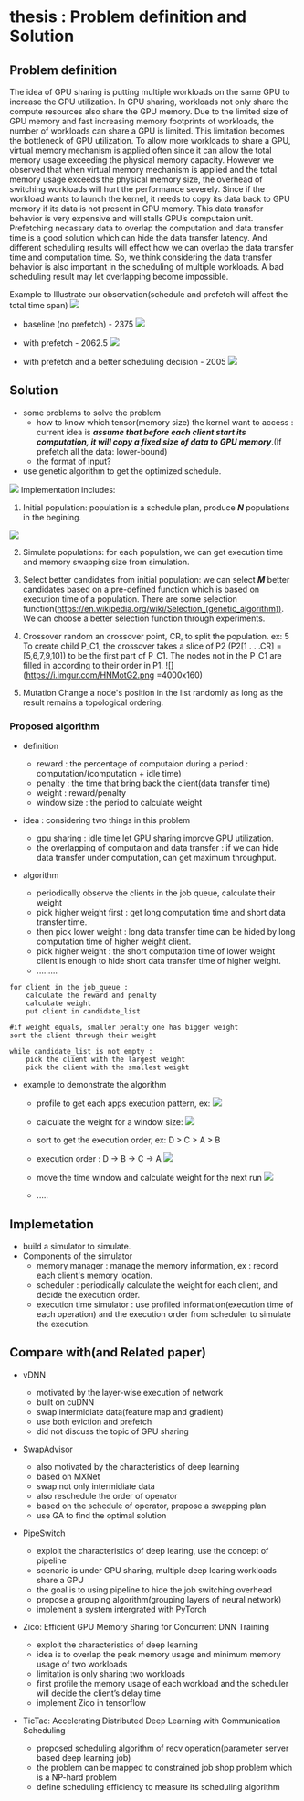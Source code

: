 # thesis : Problem definition and Solution

## Problem definition
The idea of GPU sharing is putting multiple workloads on the same GPU to increase the GPU utilization. In GPU sharing, workloads not only share the compute resources also share the GPU memory. Due to the limited size of GPU memory and fast increasing memory footprints of workloads, the number of workloads can share a GPU is limited. This limitation becomes the bottleneck of GPU utilization. To allow more workloads to share a GPU, virtual memory mechanism is applied often since it can allow the total memory usage exceeding the physical memory capacity. However we observed that when virtual memory mechanism is applied and the total memory usage exceeds the physical memory size, the overhead of switching workloads will hurt the performance severely. Since if the workload wants to launch the kernel, it needs to copy its data back to GPU memory if its data is not present in GPU memory. This data transfer behavior is very expensive and will stalls GPU’s computaion unit. Prefetching necassary data to overlap the computation and data transfer time is a good solution which can hide the data transfer latency. And different scheduling results will effect how we can overlap the data transfer time and computation time. So, we think considering the data transfer behavior is also important in the scheduling of multiple workloads. A bad scheduling result may let overlapping become impossible.  

Example to Illustrate our observation(schedule and prefetch will affect the total time span)
![](https://i.imgur.com/CaQz4Oo.png)

* baseline (no prefetch) - 2375
![](https://i.imgur.com/5jQdloc.png)


* with prefetch - 2062.5
![](https://i.imgur.com/lAhzZcd.png)

* with prefetch and a better scheduling decision - 2005
![](https://i.imgur.com/huEZ84L.png)



## Solution
* some problems to solve the problem
    * how to know which tensor(memory size) the kernel want to access : current idea is ***assume that before each client start its computation, it will copy a fixed size of data to GPU memory***.(If prefetch all the data: lower-bound)
    * the format of input?    
* use genetic algorithm to get the optimized schedule.



![](https://i.imgur.com/jIcVjW6.png)
Implementation includes:
1. Initial population: population is a schedule plan, produce ***N*** populations in the begining.

![](https://i.imgur.com/cDkQ6y0.png)


2. Simulate populations: for each population, we can get execution time and memory swapping size from simulation. 
3. Select better candidates from initial population: we can select ***M*** better candidates based on a pre-defined function which is based on execution time of a population. There are some selection function(https://en.wikipedia.org/wiki/Selection_(genetic_algorithm)). We can choose a better selection function through experiments.
4. Crossover
random an crossover point, CR, to split the population. ex: 5
To create child P_C1, the crossover takes a
slice of P2 (P2[1 . . .CR] = [5,6,7,9,10]) to be the first part
of P_C1. The nodes not in the P_C1 are filled in according
to their order in P1.
![](https://i.imgur.com/HNMotG2.png =4000x160)



5. Mutation
Change a node's position in the list randomly as long as the result remains a topological ordering.


### Proposed algorithm
* definition
    * reward : the percentage of computaion during a period : computation/(computation + idle time)
    * penalty : the time that bring back the client(data transfer time)
    * weight : reward/penalty
    * window size : the period to calculate weight

* idea : considering two things in this problem
    * gpu sharing : idle time let GPU sharing improve GPU utilization.
    * the overlapping of computaion and data transfer : if we can hide data transfer under computation, can get maximum throughput.
* algorithm
    * periodically observe the clients in the job queue, calculate their weight
    * pick higher weight first : get long computation time and short data transfer time.
    * then pick lower weight : long data transfer time can be hided by long computation time of higher weight client.
    * pick higher weight : the short computation time of lower weight client is enough to hide short data transfer time of higher weight.
    * .........
 ```
 for client in the job_queue :
     calculate the reward and penalty
     calculate weight
     put client in candidate_list

 #if weight equals, smaller penalty one has bigger weight
 sort the client through their weight 
 
 while candidate_list is not empty :
     pick the client with the largest weight 
     pick the client with the smallest weight
 
 ```
* example to demonstrate the algorithm
    * profile to get each apps execution pattern, ex:
    ![](https://i.imgur.com/DGdkj5m.png)
    * calculate the weight for a window size:
    ![](https://i.imgur.com/oaKttPT.png)
    * sort to get the execution order, ex: D > C > A > B
    * execution order : D -> B -> C -> A
    ![](https://i.imgur.com/DYt6vIK.png)
    * move the time window and calculate weight for the next run
    ![](https://i.imgur.com/t6FxAiU.png)

    * .....






 


## Implemetation
* build a simulator to simulate.
* Components of the simulator
    * memory manager : manage the memory information, ex : record each client's memory location.
    * scheduler : periodically calculate the weight for each client, and decide the execution order.
    * execution time simulator : use profiled information(execution time of each operation) and the execution order from scheduler to simulate the execution.
## Compare with(and Related paper)
* vDNN
    * motivated by the layer-wise execution of network
    * built on cuDNN
    * swap intermidiate data(feature map and gradient)
    * use both eviction and prefetch
    * did not discuss the topic of GPU sharing
* SwapAdvisor 
    * also motivated by the characteristics of deep learning
    * based on MXNet
    * swap not only intermidiate data
    * also reschedule the order of operator
    * based on the schedule of operator, propose a swapping plan
    * use GA to find the optimal solution

* PipeSwitch
    * exploit the characteristics of deep learing, use the concept of pipeline
    * scenario is under GPU sharing, multiple deep learing workloads share a GPU
    * the goal is to using pipeline to hide the job switching overhead
    * propose a grouping algorithm(grouping layers of neural network)
    * implement a system intergrated with PyTorch
* Zico: Efficient GPU Memory Sharing for Concurrent DNN Training
    * exploit the characteristics of deep learning
    * idea is to overlap the peak memory usage and minimum memory usage of two workloads
    * limitation is only sharing two workloads
    * first profile the memory usage of each workload and the scheduler will decide the client’s delay time
    * implement Zico in tensorflow
* TicTac: Accelerating Distributed Deep Learning with Communication Scheduling
    * proposed scheduling algorithm of recv operation(parameter server based deep learning job)
    * the problem can be mapped to constrained job shop problem which is a NP-hard problem
    * define scheduling efficiency to measure its scheduling algorithm

